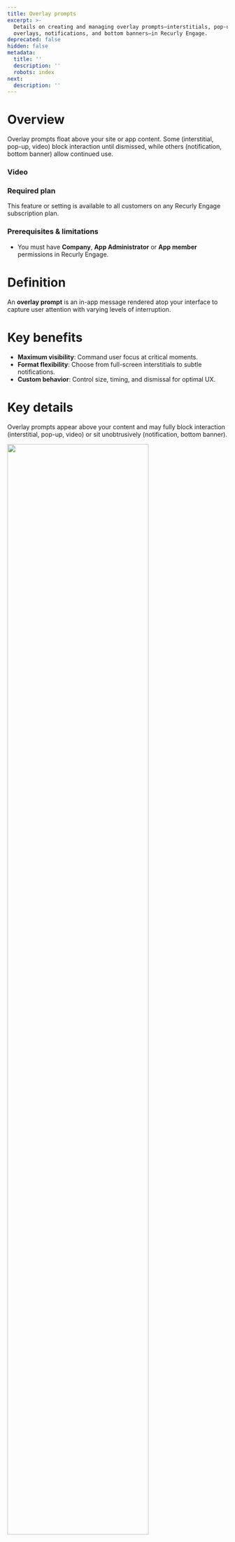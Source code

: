 ```yaml
---
title: Overlay prompts
excerpt: >-
  Details on creating and managing overlay prompts—interstitials, pop-ups, video
  overlays, notifications, and bottom banners—in Recurly Engage.
deprecated: false
hidden: false
metadata:
  title: ''
  description: ''
  robots: index
next:
  description: ''
---
```

# Overview

Overlay prompts float above your site or app content. Some (interstitial, pop-up, video) block interaction until dismissed, while others (notification, bottom banner) allow continued use.

### Video

<Embed url="https://www.loom.com/embed/37d0ba60b71e4444be6ddcfe14e56add?sid=77dddded-5f13-4cd0-899b-9105cde9f286" href="https://www.loom.com/embed/37d0ba60b71e4444be6ddcfe14e56add?sid=77dddded-5f13-4cd0-899b-9105cde9f286" typeOfEmbed="iframe" height="480px" width="100%" iframe="true" />

### Required plan

This feature or setting is available to all customers on any Recurly Engage subscription plan.

### Prerequisites & limitations

* You must have **Company**, **App Administrator** or **App member** permissions in Recurly Engage.

# Definition

An **overlay prompt** is an in-app message rendered atop your interface to capture user attention with varying levels of interruption.

# Key benefits

* **Maximum visibility**: Command user focus at critical moments.
* **Format flexibility**: Choose from full-screen interstitials to subtle notifications.
* **Custom behavior**: Control size, timing, and dismissal for optimal UX.

# Key details

Overlay prompts appear above your content and may fully block interaction (interstitial, pop-up, video) or sit unobtrusively (notification, bottom banner).

<Image align="center" className="border" border={true} width="80% " src="https://files.readme.io/eb0dc55-image.png" />

### Interstitial

Full-screen or near–full-screen prompts shown before or after page load. They respect device aspect ratios and safe-area margins to keep key content visible.

![](https://files.readme.io/0ab0f6f-image.png)

### Pop-up

Overlay windows featuring an image, text, and one or more calls to action. Users can dismiss them if configured.

* **Sizes**: 1200×800, 960×640, or 750×500 (configurable).

<Image align="center" className="border" border={true} width="80% " src="https://files.readme.io/d2cb3d2-image.png" />

### Video

Media-rich overlays combining video playback with text and actionable buttons.

* **Size**: 1100×619 (configurable).

<Image align="center" className="border" border={true} width="80% " src="https://files.readme.io/5b26f7a-image.png" />

### Notification

Subtle corner prompts with a brief headline, background image, and a single call to action—ideal for low-impact messaging.

<Image align="center" className="border" border={true} width="80% " src="https://files.readme.io/45dbbcc-image.png" />

### Bottom banner

Banner prompts spanning the bottom of the viewport, displaying text and imagery without fully blocking content.

<Image align="center" className="border" border={true} width="80% " src="https://files.readme.io/1500b39-image.png" />

## Step-by-step

1. **Go** to **Prompts > +New Prompt**.
2. Select **Desktop and Mobile**, then choose your overlay type (e.g., **Pop-up**).
3. **Add** a name and optional description.
4. **Add** one or more segments: Adding the **Test Users** segment allows you to view the prompt as if you were a targeted user.
5. **Add** a trigger: Learn more about triggers [here](triggers).
6. **Set** a limit (optional): There are multiple types of limits; see [limits](limits-1).
7. **Set** a schedule (optional): **Click** [Schedule](schedule-1) to configure timing.
8. **Set** an action (optional): **Define** post-click behavior via [Actions](actions-1).
9. **Select** **Edit prompt design** to design the prompt.
10. Tinker with settings in the preview—when done, **click** **Continue**.
11. **Preview** your prompt on your live site.
12. When satisfied, **click** **Save** and **set** status to **Start**.
13. **Test** the prompt: Validate your setup with the **Test Users** segment; see the [test user guide](test-users).

### Activate the prompt

Activation has two phases:

1. **Review phase**: launch to **Test Users** for final QA.
2. **Active phase**: attach all target segments for full-scale deployment.

You can **pause**, **restart**, or **end** a prompt at any time—just end any active experiment first.